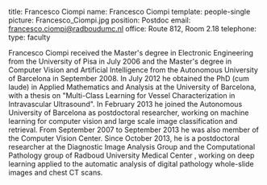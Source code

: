 title: Francesco Ciompi
name: Francesco Ciompi
template: people-single
picture: Francesco_Ciompi.jpg
position: Postdoc
email: francesco.ciompi@radboudumc.nl
office: Route 812, Room 2.18
telephone:
type: faculty

Francesco Ciompi received the Master's degree in Electronic Engineering from the University of Pisa in July 2006 and the Master's degree in Computer Vision and Artificial Intelligence from the Autonomous University of Barcelona in September 2008. In July 2012 he obtained the PhD (cum laude) in Applied Mathematics and Analysis at the University of Barcelona, with a thesis on "Multi-Class Learning for Vessel Characterization in Intravascular Ultrasound". In February 2013 he joined the Autonomous University of Barcelona as postdoctoral researcher, working on machine learning for computer vision and large scale image classification and retrieval. From September 2007 to September 2013 he was also member of the Computer Vision Center. Since October 2013, he is a postdoctoral researcher at the Diagnostic Image Analysis Group and the Computational Pathology group of Radboud University Medical Center , working on deep learning applied to the automatic analysis of digital pathology whole-slide images and chest CT scans.

